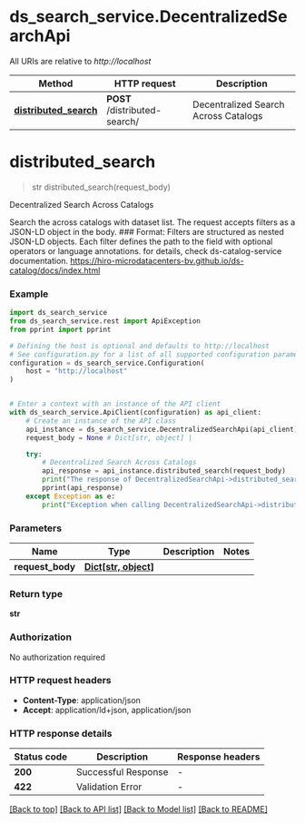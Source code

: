 # ds_search_service.DecentralizedSearchApi

All URIs are relative to *http://localhost*

Method | HTTP request | Description
------------- | ------------- | -------------
[**distributed_search**](DecentralizedSearchApi.md#distributed_search) | **POST** /distributed-search/ | Decentralized Search Across Catalogs


# **distributed_search**
> str distributed_search(request_body)

Decentralized Search Across Catalogs

Search the across catalogs with dataset list.  The request accepts filters as a JSON-LD object in the body.  ### Format: Filters are structured as nested JSON-LD objects. Each filter defines the path to the field with optional operators or language annotations.  for details, check ds-catalog-service documentation. https://hiro-microdatacenters-bv.github.io/ds-catalog/docs/index.html

### Example


```python
import ds_search_service
from ds_search_service.rest import ApiException
from pprint import pprint

# Defining the host is optional and defaults to http://localhost
# See configuration.py for a list of all supported configuration parameters.
configuration = ds_search_service.Configuration(
    host = "http://localhost"
)


# Enter a context with an instance of the API client
with ds_search_service.ApiClient(configuration) as api_client:
    # Create an instance of the API class
    api_instance = ds_search_service.DecentralizedSearchApi(api_client)
    request_body = None # Dict[str, object] | 

    try:
        # Decentralized Search Across Catalogs
        api_response = api_instance.distributed_search(request_body)
        print("The response of DecentralizedSearchApi->distributed_search:\n")
        pprint(api_response)
    except Exception as e:
        print("Exception when calling DecentralizedSearchApi->distributed_search: %s\n" % e)
```



### Parameters


Name | Type | Description  | Notes
------------- | ------------- | ------------- | -------------
 **request_body** | [**Dict[str, object]**](object.md)|  | 

### Return type

**str**

### Authorization

No authorization required

### HTTP request headers

 - **Content-Type**: application/json
 - **Accept**: application/ld+json, application/json

### HTTP response details

| Status code | Description | Response headers |
|-------------|-------------|------------------|
**200** | Successful Response |  -  |
**422** | Validation Error |  -  |

[[Back to top]](#) [[Back to API list]](../README.md#documentation-for-api-endpoints) [[Back to Model list]](../README.md#documentation-for-models) [[Back to README]](../README.md)

